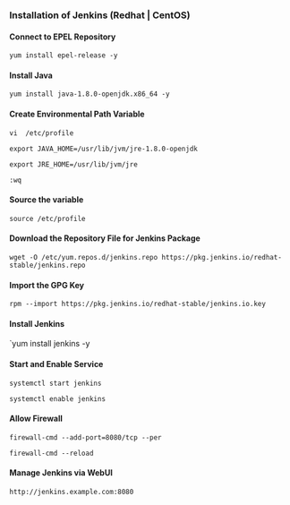 ### Installation of Jenkins (Redhat | CentOS)

#### Connect to EPEL Repository

`yum install epel-release -y`

#### Install Java

`yum install java-1.8.0-openjdk.x86_64 -y`

#### Create Environmental Path Variable

`vi  /etc/profile`

`export JAVA_HOME=/usr/lib/jvm/jre-1.8.0-openjdk`

`export JRE_HOME=/usr/lib/jvm/jre`

`:wq`

#### Source the variable

`source /etc/profile`

#### Download the Repository File for Jenkins Package

`wget -O /etc/yum.repos.d/jenkins.repo https://pkg.jenkins.io/redhat-stable/jenkins.repo`

#### Import the GPG Key

`rpm --import https://pkg.jenkins.io/redhat-stable/jenkins.io.key`

#### Install Jenkins

`yum install jenkins -y

#### Start and Enable Service

`systemctl start jenkins`

`systemctl enable jenkins`

#### Allow Firewall

`firewall-cmd --add-port=8080/tcp --per`

`firewall-cmd --reload`

#### Manage Jenkins via WebUI

`http://jenkins.example.com:8080`
